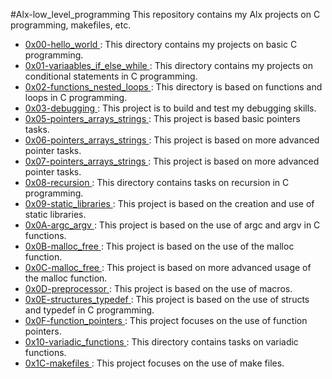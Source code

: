 #Alx-low_level_programming
This repository contains my Alx projects on C programming, makefiles, etc.

* [ 0x00-hello_world ](./0x00-hello_world): This directory contains my projects on basic C programming.
* [ 0x01-variaables_if_else_while ](./0x01-variaables_if_else_while): This directory contains my projects on conditional statements in C programming.
* [ 0x02-functions_nested_loops ](./0x02-functions_nested_loops): This directory is based on functions and loops in C programming.
* [ 0x03-debugging ](./0x03-debugging): This project is to build and test my debugging skills.
* [ 0x05-pointers_arrays_strings ](./0x05-pointers_arrays_strings): This project is based basic pointers tasks.
* [ 0x06-pointers_arrays_strings ](./0x06-pointers_arrays_strings): This project is based on more advanced pointer tasks.
* [ 0x07-pointers_arrays_strings ](./0x07-pointers_arrays_strings): This project is based on more advanced pointer tasks.
* [ 0x08-recursion ](./0x08-recursion): This directory contains tasks on recursion in C programming.
* [ 0x09-static_libraries ](./0x09-static_libraries): This project is based on the creation and use of static libraries.
* [ 0x0A-argc_argv ](./0x0A-argc_argv): This project is based on the use of argc and argv in C functions.
* [ 0x0B-malloc_free ](./0x0B-malloc_free): This project is based on the use of the malloc function.
* [ 0x0C-malloc_free ](./0x0C-malloc_free): This project is based on more advanced usage of the malloc function.
* [ 0x0D-preprocessor ](./0x0D-preprocessor): This project is based on the use of macros.
* [ 0x0E-structures_typedef ](./0x0E-structures_typedef): This project is based on the use of structs and typedef in C programming.
* [ 0x0F-function_pointers ](./0x0F-function_pointers): This project focuses on the use of function pointers.
* [ 0x10-variadic_functions ](./0x10-variadic_functions): This directory contains tasks on variadic functions.
* [ 0x1C-makefiles ](./0x1C-makefiles): This project focuses on the use of make files.
